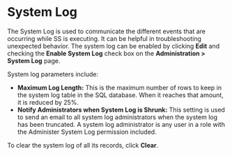 [title]: # (System Log)
[tags]: # (System Log)
[priority]: #

# System Log

The System Log is used to communicate the different events that are occurring while SS is executing. It can be helpful in troubleshooting unexpected behavior. The system log can be enabled by clicking **Edit** and checking the **Enable System Log** check box on the **Administration > System Log** page.

System log parameters include:

- **Maximum Log Length:** This is the maximum number of rows to keep in the system log table in the SQL database. When it reaches that amount, it is reduced by 25%.
- **Notify Administrators when System Log is Shrunk:** This setting is used to send an email to all system log administrators when the system log has been truncated. A system log administrator is any user in a role with the Administer System Log permission included.

To clear the system log of all its records, click **Clear**.
